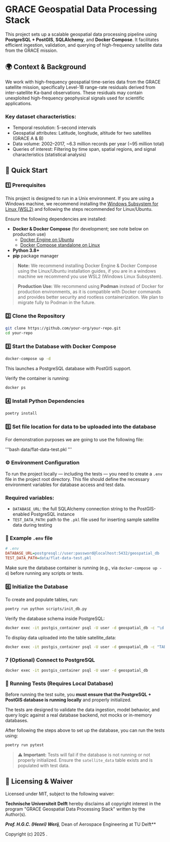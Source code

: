 # GRACE Geospatial Data Processing Stack

This project sets up a scalable geospatial data processing pipeline using **PostgreSQL + PostGIS**, **SQLAlchemy**, and **Docker Compose**. It facilitates efficient ingestion, validation, and querying of high-frequency satellite data from the GRACE mission. 

## 🌍 Context & Background

We work with high-frequency geospatial time-series data from the GRACE satellite mission, specifically Level-1B range-rate residuals derived from inter-satellite Ka-band observations. These residuals may contain unexploited high-frequency geophysical signals used for scientific applications.

### Key dataset characteristics:

- Temporal resolution: 5-second intervals
- Geospatial attributes: Latitude, longitude, altitude for two satellites (GRACE A & B)
- Data volume: 2002–2017, \~6.3 million records per year (\~95 million total)
- Queries of interest: Filtering by time span, spatial regions, and signal characteristics (statistical analysis)

## 🚀 Quick Start

### 1️⃣ Prerequisites

This project is designed to run in a Unix environment. If you are using a Windows machine, we recommend installing the [Windows Subsystem for Linux (WSL2)](https://learn.microsoft.com/en-us/windows/wsl/install) and following the steps recommended for Linux/Ubuntu.

Ensure the following dependencies are installed:

- **Docker & Docker Compose** (for development; see note below on production use)
  - [Docker Engine on Ubuntu](https://docs.docker.com/compose/install/)
  - [Docker Compose standalone on Linux](https://docs.docker.com/compose/install/standalone/#on-linux)
- **Python 3.8+**
- **pip** package manager

> **Note:** We recommend installing Docker Engine & Docker Compose using the Linux/Ubuntu installation guides, if you are in a windows machine we recommend you use WSL2 (Windows Linux Subsystem).

> **Production Use:** We recommend using **Podman** instead of Docker for production environments, as it is compatible with Docker commands and provides better security and rootless containerization. We plan to migrate fully to Podman in the future.

### 2️⃣ Clone the Repository

```bash
git clone https://github.com/your-org/your-repo.git
cd your-repo
```

### 3️⃣ Start the Database with Docker Compose

```bash
docker-compose up -d
```

This launches a PostgreSQL database with PostGIS support.

Verify the container is running:

```bash
docker ps
```

### 4️⃣ Install Python Dependencies

```bash
poetry install
```

### 5️⃣ Set file location for data to be uploaded into the database

For demonstration purposes we are going to use the following file:

'''bash
data/flat-data-test.pkl
''' 

### ⚙️ Environment Configuration

To run the project locally — including the tests — you need to create a `.env` file in the project root directory. This file should define the necessary environment variables for database access and test data.

### Required variables:

- `DATABASE_URL`: the full SQLAlchemy connection string to the PostGIS-enabled PostgreSQL instance
- `TEST_DATA_PATH`: path to the `.pkl` file used for inserting sample satellite data during testing

### 📄 Example `.env` file

```ini
# .env
DATABASE_URL=postgresql://user:password@localhost:5432/geospatial_db
TEST_DATA_PATH=data/flat-data-test.pkl
```

Make sure the database container is running (e.g., via `docker-compose up -d`) before running any scripts or tests.

### 6️⃣ Initialize the Database

To create and populate tables, run:
```bash
poetry run python scripts/init_db.py 
```

Verify the database schema inside PostgreSQL:

```bash
docker exec -it postgis_container psql -U user -d geospatial_db -c "\d kbr_gravimetry;"
```

To display data uploaded into the table satellite_data:

```bash
docker exec -it postgis_container psql -U user -d geospatial_db -c "TABLE kbr_gravimetry;"
```

### 7 (Optional) Connect to PostgreSQL

```bash
docker exec -it postgis_container psql -U user -d geospatial_db
```


### 🧪 Running Tests (Requires Local Database)

Before running the test suite, you **must ensure that the PostgreSQL + PostGIS database is running locally** and properly initialized.

The tests are designed to validate the data ingestion, model behavior, and query logic against a real database backend, not mocks or in-memory databases.

After following the steps above to set up the database, you can run the tests using:

```bash
poetry run pytest
```

> ⚠️ **Important:** Tests will fail if the database is not running or not properly initialized. Ensure the `satellite_data` table exists and is populated with test data.


## 📜 Licensing & Waiver

Licensed under MIT, subject to the following waiver:

**Technische Universiteit Delft** hereby disclaims all copyright interest in the program "GRACE Geospatial Data Processing Stack" written by the Author(s).

***Prof. H.G.C. (Henri) Werij***, Dean of Aerospace Engineering at TU Delft**

Copyright (c) 2025 .

